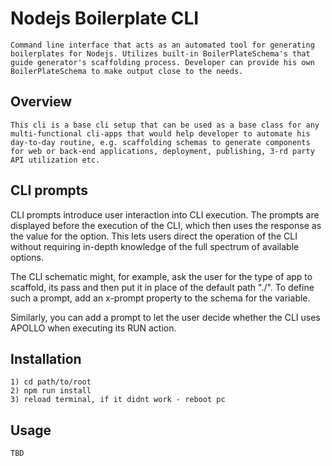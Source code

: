 # Nodejs Boilerplate CLI

    Command line interface that acts as an automated tool for generating boilerplates for Nodejs. Utilizes built-in BoilerPlateSchema's that guide generator's scaffolding process. Developer can provide his own BoilerPlateSchema to make output close to the needs. 

## Overview 

    This cli is a base cli setup that can be used as a base class for any multi-functional cli-apps that would help developer to automate his day-to-day routine, e.g. scaffolding schemas to generate components for web or back-end applications, deployment, publishing, 3-rd party API utilization etc.

##   CLI prompts
CLI prompts introduce user interaction into CLI execution. The prompts are displayed before the execution of the CLI, which then uses the response as the value for the option. This lets users direct the operation of the CLI without requiring in-depth knowledge of the full spectrum of available options.

The CLI schematic might, for example, ask the user for the type of app to scaffold, its pass and then put it in place of the default path "./". To define such a prompt, add an x-prompt property to the schema for the variable.

Similarly, you can add a prompt to let the user decide whether the CLI uses APOLLO when executing its RUN action.

## Installation

    1) cd path/to/root
    2) npm run install
    3) reload terminal, if it didnt work - reboot pc

## Usage

    TBD